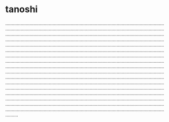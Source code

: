# tanoshi

......................................................................................................................................................................................................................................................................................................................................................................................................................................................................................................................................................................................................................................................................................................................................................................................................................................................................................................................................................................................................................................................................................................................................................................................................................................................................................................................................................................................................................................................................................................................................................................................................................................................................................................................................................................................................................................................................................................................................................................................................................................................................................................................................................................................................